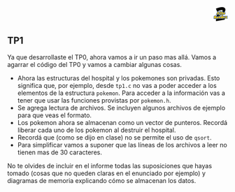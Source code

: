 <div align="right">
<img width="32px" src="img/algo2.svg">
</div>

## TP1

Ya que desarrollaste el TP0, ahora vamos a ir un paso mas allá. Vamos a agarrar el código del TP0 y vamos a cambiar algunas cosas.

- Ahora las estructuras del hospital y los pokemones son privadas. Esto significa que, por ejemplo, desde `tp1.c` no vas a poder acceder a los elementos de la estructura `pokemon`.  Para acceder a la información vas a tener que usar las funciones provistas por `pokemon.h`.
- Se agrega lectura de archivos. Se incluyen algunos archivos de ejemplo para que veas el formato.
- Los pokemon ahora se almacenan como un vector de punteros. Recordá liberar cada uno de los pokemon al destruir el hospital.
- Recordá que (como se dijo en clase) no se permite el uso de `qsort`.
- Para simplificar vamos a suponer que las líneas de los archivos a leer no tienen mas de 30 caracteres.

No te olvides de incluir en el informe todas las suposiciones que hayas tomado (cosas que no queden claras en el enunciado por ejemplo) y diagramas de memoria explicando cómo se almacenan los datos.
